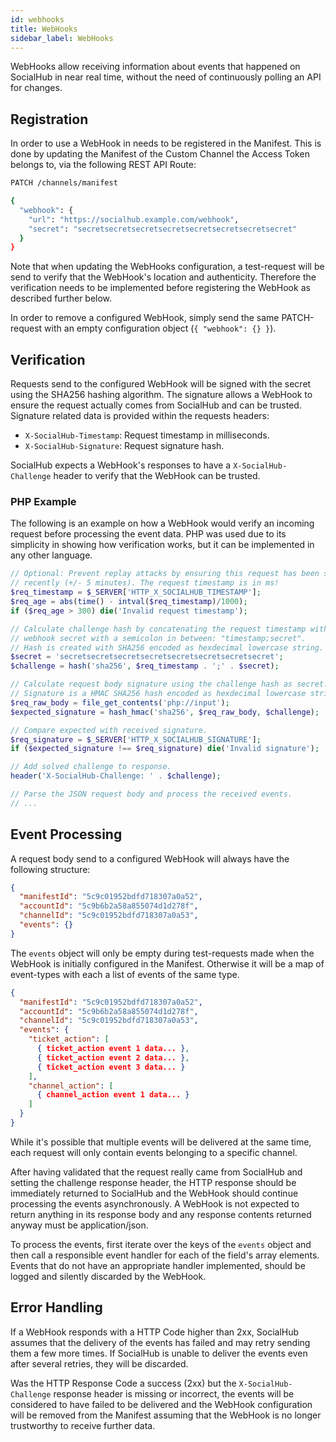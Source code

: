 ```yaml
---
id: webhooks
title: WebHooks
sidebar_label: WebHooks
---
```


WebHooks allow receiving information about events that happened on SocialHub in near real time, without the need of continuously polling an API for changes.

## Registration

In order to use a WebHook in needs to be registered in the Manifest. This is done by updating the Manifest of the Custom Channel the Access Token belongs to, via the following REST API Route:

```bash
PATCH /channels/manifest

{
  "webhook": {
    "url": "https://socialhub.example.com/webhook",
    "secret": "secretsecretsecretsecretsecretsecretsecretsecret"
  }
}
```

Note that when updating the WebHooks configuration, a test-request will be send to verify that the WebHook's location and authenticity. Therefore the verification needs to be implemented before registering the WebHook as described further below.

In order to remove a configured WebHook, simply send the same PATCH-request with an empty configuration object (`{ "webhook": {} }`).

## Verification

Requests send to the configured WebHook will be signed with the secret using the SHA256 hashing algorithm.
The signature allows a WebHook to ensure the request actually comes from SocialHub and can be trusted.
Signature related data is provided within the requests headers:
- `X-SocialHub-Timestamp`: Request timestamp in milliseconds.
- `X-SocialHub-Signature`: Request signature hash.

SocialHub expects a WebHook's responses to have a `X-SocialHub-Challenge` header to verify that the WebHook can be trusted.

### PHP Example

The following is an example on how a WebHook would verify an incoming request before processing the event data.
PHP was used due to its simplicity in showing how verification works, but it can be implemented in any other language.

```php
// Optional: Prevent replay attacks by ensuring this request has been signed
// recently (+/- 5 minutes). The request timestamp is in ms!
$req_timestamp = $_SERVER['HTTP_X_SOCIALHUB_TIMESTAMP'];
$req_age = abs(time() - intval($req_timestamp)/1000);
if ($req_age > 300) die('Invalid request timestamp');

// Calculate challenge hash by concatenating the request timestamp with the
// webhook secret with a semicolon in between: "timestamp;secret".
// Hash is created with SHA256 encoded as hexdecimal lowercase string.
$secret = 'secretsecretsecretsecretsecretsecretsecretsecret';
$challenge = hash('sha256', $req_timestamp . ';' . $secret);

// Calculate request body signature using the challenge hash as secret.
// Signature is a HMAC SHA256 hash encoded as hexdecimal lowercase string.
$req_raw_body = file_get_contents('php://input');
$expected_signature = hash_hmac('sha256', $req_raw_body, $challenge);

// Compare expected with received signature.
$req_signature = $_SERVER['HTTP_X_SOCIALHUB_SIGNATURE'];
if ($expected_signature !== $req_signature) die('Invalid signature');

// Add solved challenge to response.
header('X-SocialHub-Challenge: ' . $challenge);

// Parse the JSON request body and process the received events.
// ...
```

## Event Processing

A request body send to a configured WebHook will always have the following structure:

```json
{
  "manifestId": "5c9c01952bdfd718307a0a52",
  "accountId": "5c9b6b2a58a855074d1d278f",
  "channelId": "5c9c01952bdfd718307a0a53",
  "events": {}
}
```

The `events` object will only be empty during test-requests made when the WebHook is initially configured in the Manifest. Otherwise it will be a map of event-types with each a list of events of the same type.

```json
{
  "manifestId": "5c9c01952bdfd718307a0a52",
  "accountId": "5c9b6b2a58a855074d1d278f",
  "channelId": "5c9c01952bdfd718307a0a53",
  "events": {
    "ticket_action": [
      { ticket_action event 1 data... },
      { ticket_action event 2 data... },
      { ticket_action event 3 data... }
    ],
    "channel_action": [
      { channel_action event 1 data... }
    ]
  }
}
```

While it's possible that multiple events will be delivered at the same time, each request will only contain events belonging to a specific channel.

After having validated that the request really came from SocialHub and setting the challenge response header, the HTTP response should be immediately returned to SocialHub and the WebHook should continue processing the events asynchronously. A WebHook is not expected to return anything in its response body and any response contents returned anyway must be application/json.

To process the events, first iterate over the keys of the `events` object and then call a responsible event handler for each of the field's array elements. Events that do not have an appropriate handler implemented, should be logged and silently discarded by the WebHook.

## Error Handling

If a WebHook responds with a HTTP Code higher than 2xx, SocialHub assumes that the delivery of the events has failed and may retry sending them a few more times. If SocialHub is unable to deliver the events even after several retries, they will be discarded.

Was the HTTP Response Code a success (2xx) but the `X-SocialHub-Challenge` response header is missing or incorrect, the events will be considered to have failed to be delivered and the WebHook configuration will be removed from the Manifest assuming that the WebHook is no longer trustworthy to receive further data.
